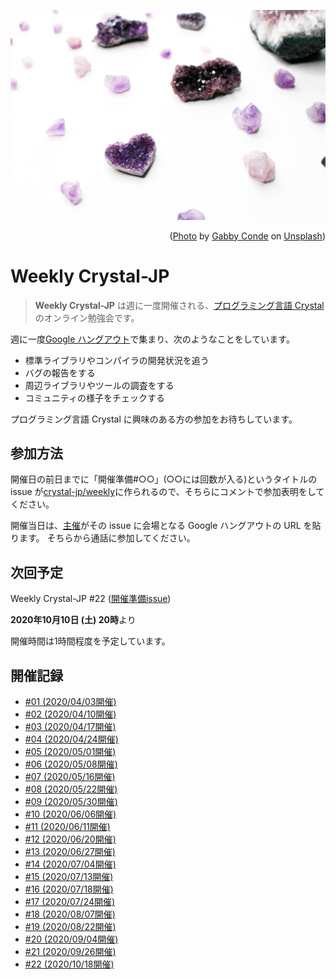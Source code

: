 ![](_images/crystal.jpg)

<p style="text-align: right">
  (<a href="https://unsplash.com/photos/2k1mKSA23l4">Photo</a> by <a href="https://unsplash.com/@samuraig">Gabby Conde</a> on <a href="https://unsplash.com/">Unsplash</a>)
</p>

# Weekly Crystal-JP

> **Weekly Crystal-JP** は週に一度開催される、[プログラミング言語 Crystal](https://crystal-lang.org/) のオンライン勉強会です。

週に一度[Google ハングアウト](https://hangouts.google.com/)で集まり、次のようなことをしています。

  - 標準ライブラリやコンパイラの開発状況を追う
  - バグの報告をする
  - 周辺ライブラリやツールの調査をする
  - コミュニティの様子をチェックする

プログラミング言語 Crystal に興味のある方の参加をお待ちしています。

## 参加方法

開催日の前日までに「開催準備#○○」(○○には回数が入る)というタイトルの issue が[crystal-jp/weekly](https://github.com/crystal-jp/weekly/issues)に作られるので、そちらにコメントで参加表明をしてください。

開催当日は、[主催][@MakeNowJust]がその issue に会場となる Google ハングアウトの URL を貼ります。
そちらから通話に参加してください。

[@MakeNowJust]: https://github.com/MakeNowJust

## 次回予定

Weekly Crystal-JP #22 ([開催準備issue](https://github.com/crystal-jp/weekly/issues/39))

**2020年10月10日 (土) 20時**より

開催時間は1時間程度を予定しています。

## 開催記録

- [#01 (2020/04/03開催)](/minutes/2020-04-03.md)
- [#02 (2020/04/10開催)](/minutes/2020-04-10.md)
- [#03 (2020/04/17開催)](/minutes/2020-04-17.md)
- [#04 (2020/04/24開催)](/minutes/2020-04-24.md)
- [#05 (2020/05/01開催)](/minutes/2020-05-01.md)
- [#06 (2020/05/08開催)](/minutes/2020-05-08.md)
- [#07 (2020/05/16開催)](/minutes/2020-05-16.md)
- [#08 (2020/05/22開催)](/minutes/2020-05-22.md)
- [#09 (2020/05/30開催)](/minutes/2020-05-30.md)
- [#10 (2020/06/06開催)](/minutes/2020-06-06.md)
- [#11 (2020/06/11開催)](/minutes/2020-06-11.md)
- [#12 (2020/06/20開催)](/minutes/2020-06-20.md)
- [#13 (2020/06/27開催)](/minutes/2020-06-27.md)
- [#14 (2020/07/04開催)](/minutes/2020-07-04.md)
- [#15 (2020/07/13開催)](/minutes/2020-07-13.md)
- [#16 (2020/07/18開催)](/minutes/2020-07-18.md)
- [#17 (2020/07/24開催)](/minutes/2020-07-24.md)
- [#18 (2020/08/07開催)](/minutes/2020-08-07.md)
- [#19 (2020/08/22開催)](/minutes/2020-08-22.md)
- [#20 (2020/09/04開催)](/minutes/2020-09-04.md)
- [#21 (2020/09/26開催)](/minutes/2020-09-26.md)
- [#22 (2020/10/18開催)](/minutes/2020-10-18.md)
